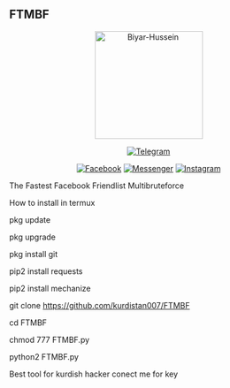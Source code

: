 ## FTMBF
<p align="center"><a href="https://github.com/kurdistan007"><img src="https://user-images.githubusercontent.com/61245852/100596921-cead7e00-330d-11eb-84f9-35b3ba15c808.gif" height='195' alt="Biyar-Hussein">
<p align="center">
<a href="https://t.me/Biyar007"><img title="Telegram" src="https://img.shields.io/badge/Telegram-Biyar-- Hussein-blue?style=for-the-badge&logo=Telegram"></a>
  </p>

<p align="center">
<a href="https://fb.com/biyarHussein007"><img title="Facebook" src="https://img.shields.io/badge/Facebook-red?style=for-the-badge&logo=facebook"></a>
<a href="https://m.me/biyarHussein007"><img title="Messenger" src="https://img.shields.io/badge/Messenger-red?style=for-the-badge&logo=messenger"></a>
<a href="https://www.instagram.com/biyarhussein007"><img title="Instagram" src="https://img.shields.io/badge/INSTAGRAM-purple?style=for-the-badge&logo=instagram"></a>


The Fastest Facebook Friendlist Multibruteforce

How to install in termux

pkg update

pkg upgrade

pkg install git 

pip2 install requests

pip2 install mechanize

git clone https://github.com/kurdistan007/FTMBF

cd FTMBF

chmod 777 FTMBF.py

python2 FTMBF.py


Best tool for kurdish hacker conect me for key
